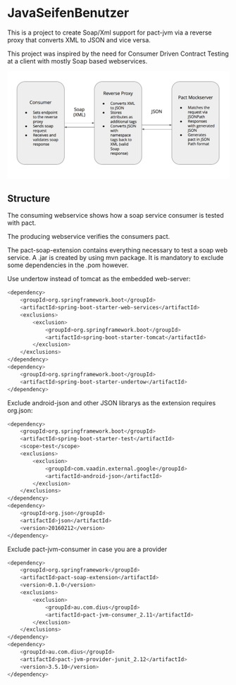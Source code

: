 # JavaSeifenBenutzer

This is a project to create Soap/Xml support for pact-jvm via a reverse proxy that converts XML to JSON and vice versa.

This project was inspired by the need for Consumer Driven Contract Testing at a client with mostly Soap based webservices.

![Converting Reverse Proxy Model](/pact-soap-extension.png?raw=true "Soap Consumer Pact Test")

## Structure

The consuming webservice shows how a soap service consumer is tested with pact.
 
 
The producing webservice verifies the consumers pact.
  
  
The pact-soap-extension contains everything necessary to test a soap web service.
A .jar is created by using mvn package. It is mandatory to exclude some dependencies in the .pom however.

Use undertow instead of tomcat as the embedded web-server:
```sh
<dependency>
    <groupId>org.springframework.boot</groupId>
    <artifactId>spring-boot-starter-web-services</artifactId>
    <exclusions>
        <exclusion>
            <groupId>org.springframework.boot</groupId>
            <artifactId>spring-boot-starter-tomcat</artifactId>
        </exclusion>
    </exclusions>
</dependency>
<dependency>
    <groupId>org.springframework.boot</groupId>
    <artifactId>spring-boot-starter-undertow</artifactId>
</dependency>
```


Exclude android-json and other JSON librarys as the extension requires org.json:

```sh
<dependency>
    <groupId>org.springframework.boot</groupId>
    <artifactId>spring-boot-starter-test</artifactId>
    <scope>test</scope>
    <exclusions>
        <exclusion>
            <groupId>com.vaadin.external.google</groupId>
            <artifactId>android-json</artifactId>
        </exclusion>
    </exclusions>
</dependency>
<dependency>
    <groupId>org.json</groupId>
    <artifactId>json</artifactId>
    <version>20160212</version>
</dependency>
```
        

Exclude pact-jvm-consumer in case you are a provider
```sh
<dependency>
    <groupId>org.springframework</groupId>
    <artifactId>pact-soap-extension</artifactId>
    <version>0.1.0</version>
    <exclusions>
        <exclusion>
            <groupId>au.com.dius</groupId>
            <artifactId>pact-jvm-consumer_2.11</artifactId>
        </exclusion>
    </exclusions>
</dependency>
<dependency>
    <groupId>au.com.dius</groupId>
    <artifactId>pact-jvm-provider-junit_2.12</artifactId>
    <version>3.5.10</version>
</dependency>
```

